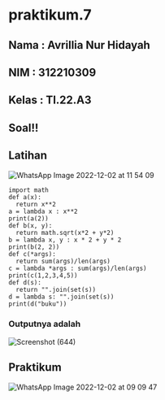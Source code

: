# praktikum.7
## Nama : Avrillia Nur Hidayah
## NIM : 312210309
## Kelas : TI.22.A3

## Soal!!
## Latihan
![WhatsApp Image 2022-12-02 at 11 54 09](https://user-images.githubusercontent.com/115686359/205217811-96b2de7b-4ea3-4c5c-b883-794f99e35489.jpeg)

```
import math
def a(x):
  return x**2
a = lambda x : x**2
print(a(2))
def b(x, y):
  return math.sqrt(x*2 + y*2)
b = lambda x, y : x * 2 + y * 2
print(b(2, 2))
def c(*args):
  return sum(args)/len(args)
c = lambda *args : sum(args)/len(args)
print(c(1,2,3,4,5))
def d(s):
  return "".join(set(s))
d = lambda s: "".join(set(s))
print(d("buku"))
```

### Outputnya adalah
![Screenshot (644)](https://user-images.githubusercontent.com/115686359/205218558-8413844d-8ca3-4e32-9088-cd3207d68be9.png)


## Praktikum
![WhatsApp Image 2022-12-02 at 09 09 47](https://user-images.githubusercontent.com/115686359/205219066-f4794d78-595f-4f8c-b132-2decc63eb3a7.jpeg)

```

